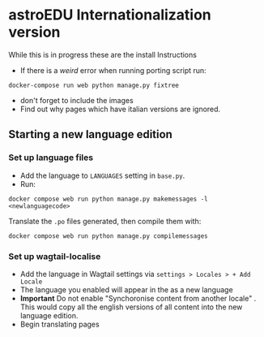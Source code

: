 # astroEDU Internationalization version

While this is in progress these are the install Instructions

- If there is a *weird* error when running porting script run:
```
docker-compose run web python manage.py fixtree
```
- don't forget to include the images
- Find out why pages which have italian versions are ignored.


## Starting a new language edition

### Set up language files

- Add the language to `LANGUAGES` setting in `base.py`.
- Run:
```
docker compose web run python manage.py makemessages -l <newlanguagecode>
```

Translate the `.po` files generated, then compile them with:

```
docker compose web run python manage.py compilemessages
```

### Set up wagtail-localise

- Add the language in Wagtail settings via `settings > Locales > + Add Locale`
- The language you enabled will appear in the as a new language
- **Important** Do not enable "Synchoronise content from another locale" . This would copy all the english versions of all content into the new language edition.
- Begin translating pages